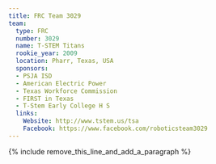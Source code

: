 ```yaml
---
title: FRC Team 3029
team:
  type: FRC
  number: 3029
  name: T-STEM Titans
  rookie_year: 2009
  location: Pharr, Texas, USA
  sponsors:
  - PSJA ISD
  - American Electric Power
  - Texas Workforce Commission
  - FIRST in Texas
  - T-Stem Early College H S
  links:
    Website: http://www.tstem.us/tsa
    Facebook: https://www.facebook.com/roboticsteam3029
---
```


{% include remove_this_line_and_add_a_paragraph %}